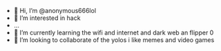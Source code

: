 - 👋 Hi, I’m @anonymous666lol
- 👀 I’m interested in hack
-  ...
- 🌱 I’m currently learning the wifi and internet and dark web an flipper 0
- 💞️ I’m looking to collaborate of the yolos
i like memes and video games

<!---
anonymous666lol/anonymous666lol is a ✨ special ✨ repository because its `README.md` (this file) appears on your GitHub profile.
You can click the Preview link to take a look at your changes.
--->

